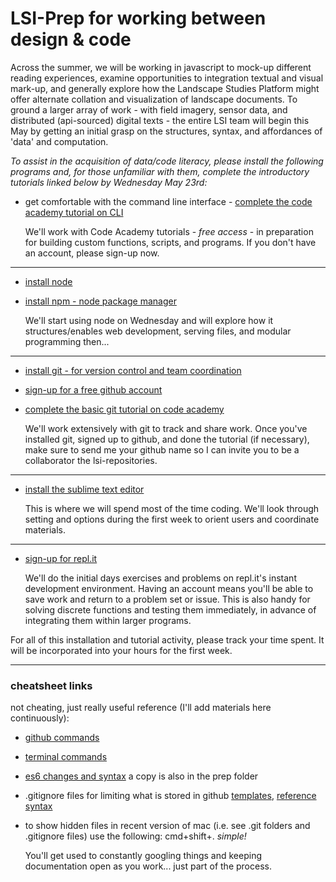 # LSI-Prep for working between design & code 

Across the summer, we will be working in javascript to mock-up different reading experiences, examine opportunities to integration textual and visual mark-up, and generally explore how the Landscape Studies Platform might offer alternate collation and visualization of landscape documents. To ground a larger array of work - with field imagery, sensor data, and distributed (api-sourced) digital texts - the entire LSI team will begin this May by getting an initial grasp on the structures, syntax, and affordances of 'data' and computation. 

*To assist in the acquisition of data/code literacy, please install the following programs and, for those unfamiliar with them, complete the introductory tutorials linked below by Wednesday May 23rd:*


+ get comfortable with the command line interface - [complete the code academy tutorial on CLI](https://www.codecademy.com/learn/learn-the-command-line)
   
   We'll work with Code Academy tutorials - *free access* - in preparation for building custom functions, scripts, and programs. If you don't have an account, please sign-up now.
---
+ [install node](https://nodejs.org/en/)
+ [install npm - node package manager](https://www.npmjs.com/)
   
   We'll start using node on Wednesday and will explore how it structures/enables web development, serving files, and modular programming then... 
---
+ [install git - for version control and team coordination](https://git-scm.com/)
+ [sign-up for a free github account](https://github.com/siteations/lsi-summer-prompts)
+ [complete the basic git tutorial on code academy](https://www.codecademy.com/learn/learn-git)
   
   We'll work extensively with git to track and share work. Once you've installed git, signed up to github, and done the tutorial (if necessary), make sure to send me your github name so I can invite you to be a collaborator the lsi-repositories. 
---
+ [install the sublime text editor](https://www.sublimetext.com/)
   
   This is where we will spend most of the time coding. We'll look through setting and options during the first week to orient users and coordinate materials.
---
+ [sign-up for repl.it](https://repl.it/)
   
   We'll do the initial days exercises and problems on repl.it's instant development environment. Having an account means you'll be able to save work and return to a problem set or issue. This is also handy for solving discrete functions and testing them immediately, in advance of integrating them within larger programs.
   
For all of this installation and tutorial activity, please track your time spent. It will be incorporated into your hours for the first week.

---
### cheatsheet links ###

not cheating, just really useful reference (I'll add materials here continuously):

+ [github commands](https://education.github.com/git-cheat-sheet-education.pdf)
+ [terminal commands](https://gist.github.com/poopsplat/7195274)
+ [es6 changes and syntax](https://github.com/DrkSephy/es6-cheatsheet) a copy is also in the prep folder
+ .gitignore files for limiting what is stored in github [templates](https://github.com/github/gitignore), [reference syntax](https://git-scm.com/docs/gitignore)
+ to show hidden files in recent version of mac (i.e. see .git folders and .gitignore files) use the following: cmd+shift+. *simple!*

   You'll get used to constantly googling things and keeping documentation open as you work... just part of the process.
   

